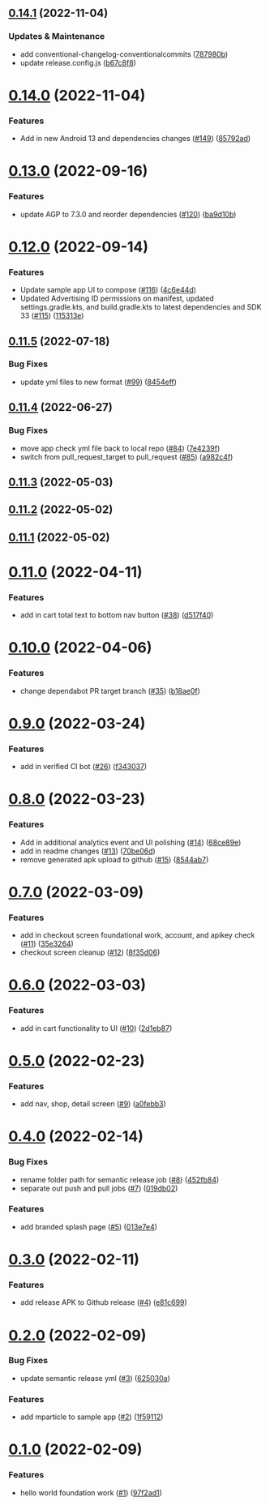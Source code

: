 ## [0.14.1](https://github.com/mParticle/mparticle-android-sample-apps/compare/v0.14.0...v0.14.1) (2022-11-04)


### Updates & Maintenance

* add conventional-changelog-conventionalcommits ([787980b](https://github.com/mParticle/mparticle-android-sample-apps/commit/787980b940fa0013ee6b82c7f0c87d9cd59fef4b))
* update release.config.js ([b67c8f8](https://github.com/mParticle/mparticle-android-sample-apps/commit/b67c8f88d85da97190613ae6dc49180e8fd1496d))

# [0.14.0](https://github.com/mParticle/mparticle-android-sample-apps/compare/v0.13.0...v0.14.0) (2022-11-04)


### Features

* Add in new Android 13 and dependencies changes ([#149](https://github.com/mParticle/mparticle-android-sample-apps/issues/149)) ([85792ad](https://github.com/mParticle/mparticle-android-sample-apps/commit/85792ada8324903ae56f92cd1a7a898045ecfbdd))

# [0.13.0](https://github.com/mParticle/mparticle-android-sample-apps/compare/v0.12.0...v0.13.0) (2022-09-16)


### Features

* update AGP to 7.3.0 and reorder dependencies ([#120](https://github.com/mParticle/mparticle-android-sample-apps/issues/120)) ([ba9d10b](https://github.com/mParticle/mparticle-android-sample-apps/commit/ba9d10bf2a89918580cebcc5f861338b14c4c6d0))

# [0.12.0](https://github.com/mParticle/mparticle-android-sample-apps/compare/v0.11.5...v0.12.0) (2022-09-14)


### Features

* Update sample app UI to compose ([#116](https://github.com/mParticle/mparticle-android-sample-apps/issues/116)) ([4c6e44d](https://github.com/mParticle/mparticle-android-sample-apps/commit/4c6e44db4832a57db657ce7adbc64a8b6201c564))
* Updated Advertising ID permissions on manifest, updated settings.gradle.kts, and build.gradle.kts to latest dependencies and SDK 33 ([#115](https://github.com/mParticle/mparticle-android-sample-apps/issues/115)) ([115313e](https://github.com/mParticle/mparticle-android-sample-apps/commit/115313e24aa24efb1cbdbf4531b589f2dc27d270))

## [0.11.5](https://github.com/mParticle/mparticle-android-sample-apps/compare/v0.11.4...v0.11.5) (2022-07-18)


### Bug Fixes

* update yml files to new format ([#99](https://github.com/mParticle/mparticle-android-sample-apps/issues/99)) ([8454eff](https://github.com/mParticle/mparticle-android-sample-apps/commit/8454eff42b6a78179258414cea050bc094bde030))

## [0.11.4](https://github.com/mParticle/mparticle-android-sample-apps/compare/v0.11.3...v0.11.4) (2022-06-27)


### Bug Fixes

* move app check yml file back to local repo ([#84](https://github.com/mParticle/mparticle-android-sample-apps/issues/84)) ([7e4239f](https://github.com/mParticle/mparticle-android-sample-apps/commit/7e4239f48b2fbdf39370893b40acd0c7107c3776))
* switch from pull_request_target to pull_request ([#85](https://github.com/mParticle/mparticle-android-sample-apps/issues/85)) ([a982c4f](https://github.com/mParticle/mparticle-android-sample-apps/commit/a982c4f5de84f22e13f012dc6f8a2e01fce11998))

## [0.11.3](https://github.com/mParticle/mparticle-android-sample-apps/compare/v0.11.2...v0.11.3) (2022-05-03)

## [0.11.2](https://github.com/mParticle/mparticle-android-sample-apps/compare/v0.11.1...v0.11.2) (2022-05-02)

## [0.11.1](https://github.com/mParticle/mparticle-android-sample-apps/compare/v0.11.0...v0.11.1) (2022-05-02)

# [0.11.0](https://github.com/mParticle/mparticle-android-sample-apps/compare/v0.10.0...v0.11.0) (2022-04-11)


### Features

* add in cart total text to bottom nav button ([#38](https://github.com/mParticle/mparticle-android-sample-apps/issues/38)) ([d517f40](https://github.com/mParticle/mparticle-android-sample-apps/commit/d517f4067ef97380f48201c217bc9d26a2c177bf))

# [0.10.0](https://github.com/mParticle/mparticle-android-sample-apps/compare/v0.9.0...v0.10.0) (2022-04-06)


### Features

* change dependabot PR target branch ([#35](https://github.com/mParticle/mparticle-android-sample-apps/issues/35)) ([b18ae0f](https://github.com/mParticle/mparticle-android-sample-apps/commit/b18ae0f40730cd07a41bc7148fdbde32f958c24d))

# [0.9.0](https://github.com/mParticle/mparticle-android-sample-apps/compare/v0.8.0...v0.9.0) (2022-03-24)


### Features

* add in verified CI bot ([#26](https://github.com/mParticle/mparticle-android-sample-apps/issues/26)) ([f343037](https://github.com/mParticle/mparticle-android-sample-apps/commit/f343037137aa4d75e091c1c26e229279f46dec9c))

# [0.8.0](https://github.com/mParticle/mparticle-android-sample-apps/compare/v0.7.0...v0.8.0) (2022-03-23)


### Features

* Add in additional analytics event and UI polishing ([#14](https://github.com/mParticle/mparticle-android-sample-apps/issues/14)) ([68ce89e](https://github.com/mParticle/mparticle-android-sample-apps/commit/68ce89e67341fb02040d2095e47a664e215bc8ff))
* add in readme changes ([#13](https://github.com/mParticle/mparticle-android-sample-apps/issues/13)) ([70be06d](https://github.com/mParticle/mparticle-android-sample-apps/commit/70be06d2a13c2339404cf1bc995489ddceb3e3d8))
* remove generated apk upload to github ([#15](https://github.com/mParticle/mparticle-android-sample-apps/issues/15)) ([8544ab7](https://github.com/mParticle/mparticle-android-sample-apps/commit/8544ab7d4f327dd48974f3830dc89b9a20b3917e))

# [0.7.0](https://github.com/mParticle/mparticle-android-sample-apps/compare/v0.6.0...v0.7.0) (2022-03-09)


### Features

* add in checkout screen foundational work, account, and apikey check ([#11](https://github.com/mParticle/mparticle-android-sample-apps/issues/11)) ([35e3264](https://github.com/mParticle/mparticle-android-sample-apps/commit/35e32640c21816d391ebbfab9818adf6270962e6))
* checkout screen cleanup ([#12](https://github.com/mParticle/mparticle-android-sample-apps/issues/12)) ([8f35d06](https://github.com/mParticle/mparticle-android-sample-apps/commit/8f35d06fe827f56ea60dbe2e3c1b1a4c2e26e42f))

# [0.6.0](https://github.com/mParticle/mparticle-android-sample-apps/compare/v0.5.0...v0.6.0) (2022-03-03)


### Features

* add in cart functionality to UI ([#10](https://github.com/mParticle/mparticle-android-sample-apps/issues/10)) ([2d1eb87](https://github.com/mParticle/mparticle-android-sample-apps/commit/2d1eb87e5503d2e34189f7a9aa2c5568f1a76d40))

# [0.5.0](https://github.com/mParticle/mparticle-android-sample-apps/compare/v0.4.0...v0.5.0) (2022-02-23)


### Features

* add nav, shop, detail screen ([#9](https://github.com/mParticle/mparticle-android-sample-apps/issues/9)) ([a0febb3](https://github.com/mParticle/mparticle-android-sample-apps/commit/a0febb39aafbc2ab1b3040a34f756aa596d85b89))

# [0.4.0](https://github.com/mParticle/mparticle-android-sample-apps/compare/v0.3.0...v0.4.0) (2022-02-14)


### Bug Fixes

* rename folder path for semantic release job ([#8](https://github.com/mParticle/mparticle-android-sample-apps/issues/8)) ([452fb84](https://github.com/mParticle/mparticle-android-sample-apps/commit/452fb84d28f4277446349fe6724996153997b136))
* separate out push and pull jobs ([#7](https://github.com/mParticle/mparticle-android-sample-apps/issues/7)) ([019db02](https://github.com/mParticle/mparticle-android-sample-apps/commit/019db02aa6bed8a421a52ace994ea8ffe7411aa2))


### Features

* add branded splash page ([#5](https://github.com/mParticle/mparticle-android-sample-apps/issues/5)) ([013e7e4](https://github.com/mParticle/mparticle-android-sample-apps/commit/013e7e4cbe1d98684ba3bdce84e41114df076786))

# [0.3.0](https://github.com/mParticle/mparticle-android-sample-apps/compare/v0.2.0...v0.3.0) (2022-02-11)


### Features

* add release APK to Github release ([#4](https://github.com/mParticle/mparticle-android-sample-apps/issues/4)) ([e81c699](https://github.com/mParticle/mparticle-android-sample-apps/commit/e81c699c129455fbc4b4908b0544ff0dc845f474))

# [0.2.0](https://github.com/mParticle/mparticle-android-sample-apps/compare/v0.1.0...v0.2.0) (2022-02-09)


### Bug Fixes

* update semantic release yml ([#3](https://github.com/mParticle/mparticle-android-sample-apps/issues/3)) ([625030a](https://github.com/mParticle/mparticle-android-sample-apps/commit/625030ad7a3aaac79f0ed0275c38ae1beaafb40d))


### Features

* add mparticle to sample app ([#2](https://github.com/mParticle/mparticle-android-sample-apps/issues/2)) ([1f59112](https://github.com/mParticle/mparticle-android-sample-apps/commit/1f591121666e709ce5207e6d70c49fcac1d4d2d0))

# [0.1.0](https://github.com/mParticle/mparticle-android-sample-apps/compare/v0.0.1...v0.1.0) (2022-02-09)


### Features

* hello world foundation work ([#1](https://github.com/mParticle/mparticle-android-sample-apps/issues/1)) ([97f2ad1](https://github.com/mParticle/mparticle-android-sample-apps/commit/97f2ad1cd5595ac0cea1ee0023b464977a5354d2))
